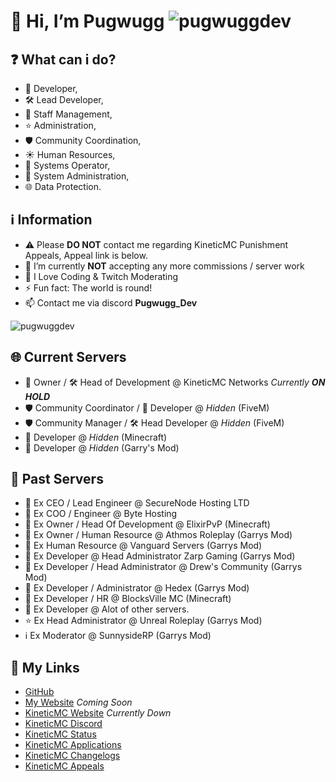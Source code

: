# 👋 Hi, I’m Pugwugg <img src="https://komarev.com/ghpvc/?username=pugwuggdev&label=Profile%20views&color=fb00ff&style=flat" alt="pugwuggdev" />

## ❓ What can i do?
- 🔧 Developer,
- 🛠️ Lead Developer,
- 💼 Staff Management,
- ⭐️ Administration,
- 🛡️ Community Coordination,
- ☀️ Human Resources,
- 🔧 Systems Operator,
- 🐧 System Administration,
- 🌐 Data Protection.

## **ℹ️ Information**
- ⚠️ Please **DO NOT** contact me regarding KineticMC Punishment Appeals, Appeal link is below.
- 🌱 I’m currently **NOT** accepting any more commissions / server work
- 👀 I Love Coding & Twitch Moderating
- ⚡ Fun fact: The world is round!
- 📫 Contact me via discord **Pugwugg_Dev**

<p><img align="center" src="https://github-readme-streak-stats.herokuapp.com/?user=pugwuggdev&theme=dark" alt="pugwuggdev" /></p>

## **🌐 Current Servers**
- 👑 Owner / 🛠️ Head of Development @ KineticMC Networks *Currently **ON HOLD***
- 🛡️ Community Coordinator / 🔧 Developer @ *Hidden* (FiveM)
- 🛡️ Community Manager / 🛠️ Head Developer @ *Hidden* (FiveM)
- 🔧 Developer @ *Hidden* (Minecraft)
- 🔧 Developer @ *Hidden* (Garry's Mod)

## **🌟 Past Servers**
- 👑 Ex CEO / Lead Engineer @ SecureNode Hosting LTD
- 👑 Ex COO / Engineer @ Byte Hosting
- 🔧 Ex Owner / Head Of Development @ ElixirPvP (Minecraft)
- 🔧 Ex Owner / Human Resource @ Athmos Roleplay (Garrys Mod)
- 🔧 Ex Human Resource @ Vanguard Servers (Garrys Mod)
- 🔧 Ex Developer @ Head Administrator Zarp Gaming (Garrys Mod)
- 🔧 Ex Developer / Head Administrator @ Drew's Community (Garrys Mod)
- 🔧 Ex Developer / Administrator @ Hedex (Garrys Mod)
- 🔧 Ex Developer / HR @ BlocksVille MC (Minecraft)
- 🔧 Ex Developer @ Alot of other servers.
- ⭐️ Ex Head Administrator @ Unreal Roleplay (Garrys Mod)
- ℹ️ Ex Moderator @ SunnysideRP (Garrys Mod)

## 🔗 My Links
- [GitHub](https://github.com/PugwuggDev)
- [My Website](https://pugwugg.dev/) *Coming Soon*
- [KineticMC Website](https://kineticmc.net) *Currently Down*
- [KineticMC Discord](https://discord.gg/kineticmc)
- [KineticMC Status](status.kineticmc.net)
- [KineticMC Applications](https://applications.kineticmc.net)
- [KineticMC Changelogs](https://changelog.kineticmc.net) 
- [KineticMC Appeals](https://appeal.kineticmc.net)
